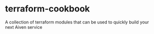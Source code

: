 # terraform-cookbook
A collection of terraform modules that can be used to quickly build your next Aiven service
